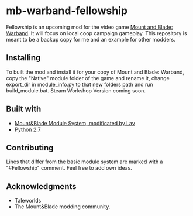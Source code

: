 # mb-warband-fellowship

Fellowship is an upcoming mod for the video game [Mount and Blade: Warband](https://www.taleworlds.com/en/Games/Warband). It will focus on local coop campaign gameplay.
This repository is meant to be a backup copy for me and an example for other modders.

## Installing
To built the mod and install it for your copy of Mount and Blade: Warband, copy the "Native" module folder of the game and rename it, change export_dir in module_info.py to that new folders path and run build_module.bat.
Steam Workshop Version coming soon.

## Built with
* [Mount&Blade Module System, modificated by Lav](https://forums.taleworlds.com/index.php?topic=324874.0)
* [Python 2.7](https://www.python.org/)

## Contributing
Lines that differ from the basic module system are marked with a "#Fellowship" comment.
Feel free to add own ideas.

## Acknowledgments
* Taleworlds
* The Mount&Blade modding community.
